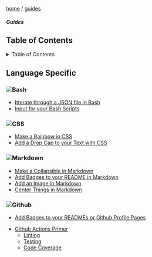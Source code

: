 <p><a href="/">home</a> / <a href="/guides">guides</a></p>
<div class="rainbow-retro"></div>
<h5 class="header-rainbow-retro">Guides</h5>

<h2>Table of Contents</h2>

<details>

  <summary>Table of Contents</summary>

  <ul>
    <li><a href="#table-of-contents">Table of Contents</a></li>
    <li><a href="#language-specific">Language Specific</a>
      <ul>
        <li><a href="">CSS/SCSS</a></li>
        <li><a href="#golang">Golang</a></li>
        <li><a href="#javascript">Javascript</a></li>
        <li><a href="#typescript">Typescript</a></li>
        <li><a href="#php">PHP</a></li>
        <li><a href="#markdown">Markdown</a></li>
      </ul>
    </li>
    <li><a href="#automation">Automation</a>
      <ul>
        <li><a href="#github-actions">Github Actions</a></li>
        <li><a href="#docker">Docker</a></li>
      </ul>
    </li>
    <li><a href="#tutorials-in-900-seconds">Tutorials in 900 seconds</a>
      <ul>
        <li><a href="#rest-api">REST APIs</a></li>
        <li><a href="#graphql">GraphQL</a></li>
      </ul>
    </li>
  </ul>

</details>

<p class="spacers"> </p>

## Language Specific

<h3 id="bash"><img alt="Bash" src="https://img.shields.io/badge/BASH-20232a.svg?logo=gnu-bash&logoColor=white&style=for-the-badge" /></h3>

 * [Itterate through a JSON file in Bash](/guides/code/bash/json-file-itteration)
 * [Input for your Bash Scripts](/guides/code/bash/bash-input)

<h3 id="css"><img alt="CSS" src="https://img.shields.io/badge/CSS-1572B6.svg?logo=css3&logoColor=white&style=for-the-badge" /></h3>

 * [Make a Rainbow in CSS](/guides/code/css/make-a-rainbow)
 * [Add a Drop Cap to your Text with CSS](/guides/code/css/drop-cap)

<h3 id="markdown"><img alt="Markdown" src="https://img.shields.io/badge/Markdown-20232a.svg?logo=markdown&logoColor=white&style=for-the-badge" /></h3>

 * [Make a Collapsible in Markdown](/guides/code/markdown/markdown-collapsible)
 * [Add Badges to your README in Markdown](/guides/code/markdown/badges)
 * [Add an Image in Markdown](/guides/code/markdown/markdown-image)
 * [Center Things in Markdown](/guides/code/markdown/markdown-alignment)

<h3 id="github"><img alt="Github" src="https://img.shields.io/badge/Github-20232a.svg?logo=github&logoColor=white&style=for-the-badge" /></h3>

* [Add Badges to your READMEs or Github Profile Pages](/guides/code/markdown/badges)
 - <a href="/guides/automation/github-actions">Github Actions Primer</a>
   -  <a href="/guides/automation/github-actions-linting">Linting</a>
   -  <a href="/guides/automation/github-actions-testing">Testing</a>
   -  <a href="/guides/automation/github-actions-track-coverage">Code Coverage</a>






